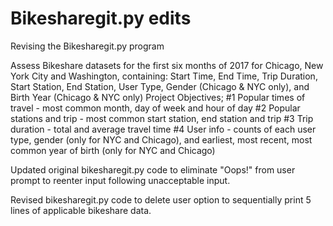 # Bikesharegit.py edits
Revising the Bikesharegit.py program

Assess Bikeshare datasets for the first six months of 2017 for Chicago, New York City and Washington, containing: Start Time, End Time, Trip Duration, Start Station, End Station, User Type, Gender (Chicago & NYC only), and Birth Year (Chicago & NYC only)
Project Objectives;
#1 Popular times of travel - most common month, day of week and hour of day
#2 Popular stations and trip - most common start station, end station and trip
#3 Trip duration - total and average travel time
#4 User info - counts of each user type, gender (only for NYC and Chicago), and earliest, most recent, most common year of birth (only for NYC and Chicago)

Updated original bikesharegit.py code to eliminate "Oops!" from user prompt to reenter input following unacceptable input.

Revised bikesharegit.py code to delete user option to sequentially print 5 lines of applicable bikeshare data.